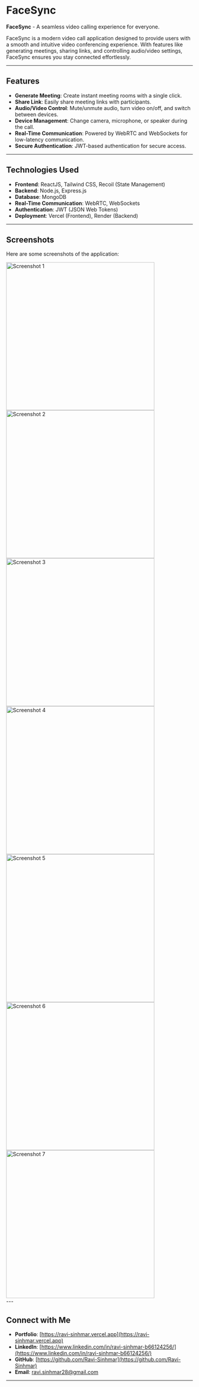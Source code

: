 
# FaceSync

**FaceSync** - A seamless video calling experience for everyone.

FaceSync is a modern video call application designed to provide users with a smooth and intuitive video conferencing experience. With features like generating meetings, sharing links, and controlling audio/video settings, FaceSync ensures you stay connected effortlessly.

---

## Features

- **Generate Meeting**: Create instant meeting rooms with a single click.
- **Share Link**: Easily share meeting links with participants.
- **Audio/Video Control**: Mute/unmute audio, turn video on/off, and switch between devices.
- **Device Management**: Change camera, microphone, or speaker during the call.
- **Real-Time Communication**: Powered by WebRTC and WebSockets for low-latency communication.
- **Secure Authentication**: JWT-based authentication for secure access.

---

## Technologies Used

- **Frontend**: ReactJS, Tailwind CSS, Recoil (State Management)
- **Backend**: Node.js, Express.js
- **Database**: MongoDB
- **Real-Time Communication**: WebRTC, WebSockets
- **Authentication**: JWT (JSON Web Tokens)
- **Deployment**: Vercel (Frontend), Render (Backend)

---

## Screenshots

Here are some screenshots of the application:
<div> 
<img src="./client/Design/1.png" alt="Screenshot 1" width="400" />
<img src="./client/Design/2.png" alt="Screenshot 2" width="400" />
<img src="./client/Design/3.png" alt="Screenshot 3" width="400" />
<img src="./client/Design/4.png" alt="Screenshot 4" width="400" />
<img src="./client/Design/5.png" alt="Screenshot 5" width="400" />
<img src="./client/Design/6.png" alt="Screenshot 6" width="400" />
<img src="./client/Design/7.png" alt="Screenshot 7" width="400" />
</div>
---

## Connect with Me

- **Portfolio**: [https://ravi-sinhmar.vercel.app](https://ravi-sinhmar.vercel.app)
- **LinkedIn**: [https://www.linkedin.com/in/ravi-sinhmar-b66124256/](https://www.linkedin.com/in/ravi-sinhmar-b66124256/)
- **GitHub**: [https://github.com/Ravi-Sinhmar](https://github.com/Ravi-Sinhmar)
- **Email**: [ravi.sinhmar28@gmail.com](mailto:ravi.sinhmar28@gmail.com)

---

